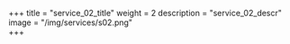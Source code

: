 +++
title = "service_02_title"
weight = 2
description = "service_02_descr"
image = "/img/services/s02.png"        
+++

